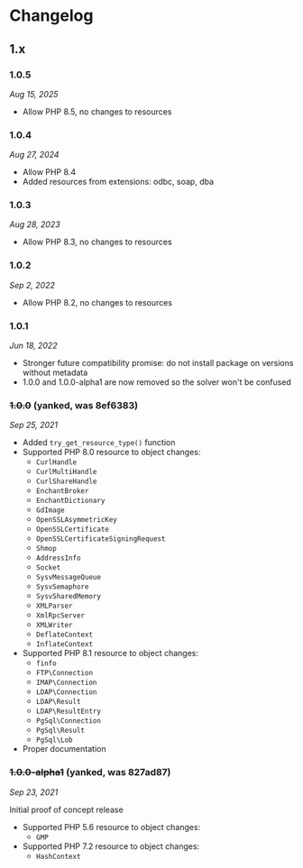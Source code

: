 # Changelog

## 1.x

### 1.0.5

*Aug 15, 2025*

* Allow PHP 8.5, no changes to resources

### 1.0.4

*Aug 27, 2024*

* Allow PHP 8.4
* Added resources from extensions: odbc, soap, dba

### 1.0.3

*Aug 28, 2023*

* Allow PHP 8.3, no changes to resources

### 1.0.2

*Sep 2, 2022*

* Allow PHP 8.2, no changes to resources

### 1.0.1

*Jun 18, 2022*

* Stronger future compatibility promise: do not install package on versions without metadata
* 1.0.0 and 1.0.0-alpha1 are now removed so the solver won't be confused

### ~~1.0.0~~ (yanked, was 8ef6383)

*Sep 25, 2021*

* Added ``try_get_resource_type()`` function
* Supported PHP 8.0 resource to object changes:
  * `CurlHandle`
  * `CurlMultiHandle`
  * `CurlShareHandle`
  * `EnchantBroker`
  * `EnchantDictionary`
  * `GdImage`
  * `OpenSSLAsymmetricKey`
  * `OpenSSLCertificate`
  * `OpenSSLCertificateSigningRequest`
  * `Shmop`
  * `AddressInfo`
  * `Socket`
  * `SysvMessageQueue`
  * `SysvSemaphore`
  * `SysvSharedMemory`
  * `XMLParser`
  * `XmlRpcServer`
  * `XMLWriter`
  * `DeflateContext`
  * `InflateContext`
* Supported PHP 8.1 resource to object changes:
  * `finfo`
  * `FTP\Connection`
  * `IMAP\Connection`
  * `LDAP\Connection`
  * `LDAP\Result`
  * `LDAP\ResultEntry`
  * `PgSql\Connection`
  * `PgSql\Result`
  * `PgSql\Lob`
* Proper documentation

### ~~1.0.0-alpha1~~ (yanked, was 827ad87)

*Sep 23, 2021*

Initial proof of concept release

* Supported PHP 5.6 resource to object changes:
  * `GMP`
* Supported PHP 7.2 resource to object changes:
  * `HashContext`
